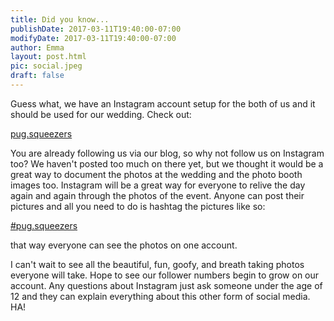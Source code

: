 ```yaml
---
title: Did you know...
publishDate: 2017-03-11T19:40:00-07:00
modifyDate: 2017-03-11T19:40:00-07:00
author: Emma
layout: post.html
pic: social.jpeg
draft: false
---
```


Guess what, we have an Instagram account setup for the both of us and it
should be used for our wedding. Check out:

[pug.squeezers](https://www.instagram.com/pug.squeezers/)

You are already following us via our blog, so why not follow us on Instagram
too? We haven't posted too much on there yet, but we thought it would be a
great way to document the photos at the wedding and the photo booth images too.
Instagram will be a great way for everyone to relive the day again and again
through the photos of the event. Anyone can post their pictures and all you
need to do is hashtag the pictures like so:

[#pug.squeezers](https://www.instagram.com/explore/tags/pug.squeezers/)

that way everyone can see the photos on one account.

I can't wait to see all the beautiful, fun, goofy, and breath taking photos
everyone will take. Hope to see our follower numbers begin to grow on our
account. Any questions about Instagram just ask someone under the age of 12
and they can explain everything about this other form of social media. HA!
